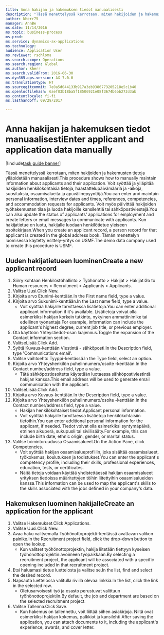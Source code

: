 ```yaml
--- 
title: Anna hakijan ja hakemuksen tiedot manuaalisesti
description: "Tässä menettelyssä kerrotaan, miten hakijoiden ja hakemusten tietoja ylläpidetään manuaalisesti."
author: kherr75
manager: AnnBe
ms.date: 11/14/2016
ms.topic: business-process
ms.prod: 
ms.service: dynamics-ax-applications
ms.technology: 
audience: Application User
ms.reviewer: rschloma
ms.search.scope: Operations
ms.search.region: Global
ms.author: kherr
ms.search.validFrom: 2016-06-30
ms.dyn365.ops.version: AX 7.0.0
ms.translationtype: HT
ms.sourcegitcommit: 7e0a5d044133b917a3eb9386773205218e5c1b40
ms.openlocfilehash: 6aef83b18ba5f18506921e08f3674b6bb272d3ab
ms.contentlocale: fi-fi
ms.lasthandoff: 09/29/2017

---
```

# <a name="enter-applicant-and-application-data-manually"></a><span data-ttu-id="e78d0-103">Anna hakijan ja hakemuksen tiedot manuaalisesti</span><span class="sxs-lookup"><span data-stu-id="e78d0-103">Enter applicant and application data manually</span></span>

[!include[task guide banner](../../includes/task-guide-banner.md)]

<span data-ttu-id="e78d0-104">Tässä menettelyssä kerrotaan, miten hakijoiden ja hakemusten tietoja ylläpidetään manuaalisesti.</span><span class="sxs-lookup"><span data-stu-id="e78d0-104">This procedure shows how to manually maintain information about applicants and their application.</span></span>   <span data-ttu-id="e78d0-105">Voit syöttää ja ylläpitää hakijoiden henkilökohtaisia tietoja, haastattelupäivämääriä ja -aikoja, suosituksia, osaamisalueita ja apuvälinepyyntöjä.</span><span class="sxs-lookup"><span data-stu-id="e78d0-105">You can enter and maintain personal information, interview dates and times, references, competencies, and accommodation requests for applicants.</span></span> <span data-ttu-id="e78d0-106">Voit myös päivittää hakijoiden työhakemusten tilaa ja luoda hakijoille kansilehtiä tai sähköpostiviestejä.</span><span class="sxs-lookup"><span data-stu-id="e78d0-106">You can also update the status of applicants’ applications for employment and create letters or email messages to communicate with applicants.</span></span> <span data-ttu-id="e78d0-107">Kun hakijatietue on luotu, hakijalle luodaan henkilötietue yleiseen osoitekirjaan.</span><span class="sxs-lookup"><span data-stu-id="e78d0-107">When you create an applicant record, a person record for that applicant is created in the global address book.</span></span>       <span data-ttu-id="e78d0-108">Tämän menettelyn luomisessa käytetty esittely-yritys on USMF.</span><span class="sxs-lookup"><span data-stu-id="e78d0-108">The demo data company used to create this procedure is USMF.</span></span>


## <a name="create-a-new-applicant-record"></a><span data-ttu-id="e78d0-109">Uuden hakijatietueen luominen</span><span class="sxs-lookup"><span data-stu-id="e78d0-109">Create a new applicant record</span></span>
1. <span data-ttu-id="e78d0-110">Siirry kohtaan Henkilöstöhallinto > Työhönotto > Hakijat > Hakijat.</span><span class="sxs-lookup"><span data-stu-id="e78d0-110">Go to Human resources > Recruitment > Applicants > Applicants.</span></span>
2. <span data-ttu-id="e78d0-111">Valitse Uusi.</span><span class="sxs-lookup"><span data-stu-id="e78d0-111">Click New.</span></span>
3. <span data-ttu-id="e78d0-112">Kirjoita arvo Etunimi-kenttään.</span><span class="sxs-lookup"><span data-stu-id="e78d0-112">In the First name field, type a value.</span></span>
4. <span data-ttu-id="e78d0-113">Kirjoita arvo Sukunimi-kenttään.</span><span class="sxs-lookup"><span data-stu-id="e78d0-113">In the Last name field, type a value.</span></span>
    * <span data-ttu-id="e78d0-114">Voit syöttää hakijalle tarvittaessa lisätietoja.</span><span class="sxs-lookup"><span data-stu-id="e78d0-114">You can enter additional applicant information if it's available.</span></span> <span data-ttu-id="e78d0-115">Lisätietoja voivat olla esimerkiksi hakijan korkein tutkinto, nykyinen ammattinimike tai edellinen työnantaja.</span><span class="sxs-lookup"><span data-stu-id="e78d0-115">For example, information can include the applicant's highest degree, current job title, or previous employer.</span></span>  
5. <span data-ttu-id="e78d0-116">Ota käyttöön Yhteystiedot-osan laajennus.</span><span class="sxs-lookup"><span data-stu-id="e78d0-116">Toggle the expansion of the Contact information section.</span></span>
6. <span data-ttu-id="e78d0-117">ValitseLisää.</span><span class="sxs-lookup"><span data-stu-id="e78d0-117">Click Add.</span></span>
7. <span data-ttu-id="e78d0-118">Syötä Kuvaus-kenttään Viestintä - sähköposti.</span><span class="sxs-lookup"><span data-stu-id="e78d0-118">In the Description field, type 'Communications email'.</span></span>
8. <span data-ttu-id="e78d0-119">Valitse vaihtoehto Tyyppi-kentässä.</span><span class="sxs-lookup"><span data-stu-id="e78d0-119">In the Type field, select an option.</span></span>
9. <span data-ttu-id="e78d0-120">Kirjoita arvo Yhteyshenkilön puhelinnumero/osoite -kenttään.</span><span class="sxs-lookup"><span data-stu-id="e78d0-120">In the Contact number/address field, type a value.</span></span>
    * <span data-ttu-id="e78d0-121">Tätä sähköpostiosoitetta käytetään luotaessa sähköpostiviestintä hakijan kanssa.</span><span class="sxs-lookup"><span data-stu-id="e78d0-121">This email address will be used to generate email communication with the applicant.</span></span>  
10. <span data-ttu-id="e78d0-122">ValitseLisää.</span><span class="sxs-lookup"><span data-stu-id="e78d0-122">Click Add.</span></span>
11. <span data-ttu-id="e78d0-123">Kirjoita arvo Kuvaus-kenttään.</span><span class="sxs-lookup"><span data-stu-id="e78d0-123">In the Description field, type a value.</span></span>
12. <span data-ttu-id="e78d0-124">Kirjoita arvo Yhteyshenkilön puhelinnumero/osoite -kenttään.</span><span class="sxs-lookup"><span data-stu-id="e78d0-124">In the Contact number/address field, type a value.</span></span>
    * <span data-ttu-id="e78d0-125">Hakijan henkilökohtaiset tiedot.</span><span class="sxs-lookup"><span data-stu-id="e78d0-125">Applicant personal information.</span></span>  
    * <span data-ttu-id="e78d0-126">Voit syöttää hakijalle tarvittaessa lisätietoja henkilökohtaisiin tietoihin.</span><span class="sxs-lookup"><span data-stu-id="e78d0-126">You can enter additional personal information for the applicant, if needed.</span></span> <span data-ttu-id="e78d0-127">Tiedot voivat olla esimerkiksi syntymäpäivä, etninen alkuperä, sukupuoli tai siviilisääty.</span><span class="sxs-lookup"><span data-stu-id="e78d0-127">For example, this can include birth date, ethnic origin, gender, or marital status.</span></span>  
13. <span data-ttu-id="e78d0-128">Valitse toimintoruudussa Osaamisalueet.</span><span class="sxs-lookup"><span data-stu-id="e78d0-128">On the Action Pane, click Competencies.</span></span>
    * <span data-ttu-id="e78d0-129">Voit syöttää hakijan osaamisalueprofiilin, joka sisältää osaamisalueet, työkokemus, koulutuksen ja todistukset.</span><span class="sxs-lookup"><span data-stu-id="e78d0-129">You can enter the applicant's competency profile, including their skills, professional experiences, education, tests, or certificates.</span></span>  
    * <span data-ttu-id="e78d0-130">Näitä tietoja voidaan käyttää yhdistettäessä hakijan osaamisalueet yrityksen tiedoissa määritettyjen töihin liitettyihin osaamisalueiden kanssa.</span><span class="sxs-lookup"><span data-stu-id="e78d0-130">This information can be used to map the applicant's skills to the skills associated with the jobs defined in your company's data.</span></span>   

## <a name="create-an-application-for-the-applicant"></a><span data-ttu-id="e78d0-131">Hakemuksen luominen hakijalle</span><span class="sxs-lookup"><span data-stu-id="e78d0-131">Create an application for the applicant</span></span>
1. <span data-ttu-id="e78d0-132">Valitse Hakemukset.</span><span class="sxs-lookup"><span data-stu-id="e78d0-132">Click Applications.</span></span>
2. <span data-ttu-id="e78d0-133">Valitse Uusi.</span><span class="sxs-lookup"><span data-stu-id="e78d0-133">Click New.</span></span>
3. <span data-ttu-id="e78d0-134">Avaa haku valitsemalla Työhönottoprojekti-kentässä avattavan valikon painike.</span><span class="sxs-lookup"><span data-stu-id="e78d0-134">In the Recruitment project field, click the drop-down button to open the lookup.</span></span>
    * <span data-ttu-id="e78d0-135">Kun valitset työhönottoprojektin, hakija liitetään tiettyyn kyseisen työhönottoprojektin avoimeen työpaikkaan.</span><span class="sxs-lookup"><span data-stu-id="e78d0-135">By selecting a recruitment project, the applicant will be associated with a specific opening included in that recruitment project.</span></span>  
4. <span data-ttu-id="e78d0-136">Etsi haluamasi tietue luettelosta ja valitse se.</span><span class="sxs-lookup"><span data-stu-id="e78d0-136">In the list, find and select the desired record.</span></span>
5. <span data-ttu-id="e78d0-137">Napsauta luettelossa valitulla rivillä olevaa linkkiä.</span><span class="sxs-lookup"><span data-stu-id="e78d0-137">In the list, click the link in the selected row.</span></span>
    * <span data-ttu-id="e78d0-138">Oletusarvoisesti työ ja osasto perustuvat valittuun työhönottoprojektiin.</span><span class="sxs-lookup"><span data-stu-id="e78d0-138">By default, the job and department are based on the selected recruitment project.</span></span>  
6. <span data-ttu-id="e78d0-139">Valitse Tallenna.</span><span class="sxs-lookup"><span data-stu-id="e78d0-139">Click Save.</span></span>
    * <span data-ttu-id="e78d0-140">Kun hakemus on tallennettu, voit liittää siihen asiakirjoja. Niitä ovat esimerkiksi hakijan kokemus, palkkiot ja kansilehti.</span><span class="sxs-lookup"><span data-stu-id="e78d0-140">After saving the application, you can attach documents to it, including the applicant's experience, awards, and cover letter.</span></span>  


